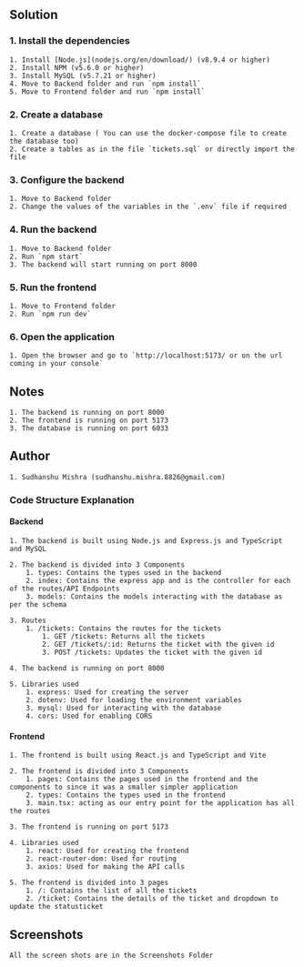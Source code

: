 ## Solution
### 1. Install the dependencies

    1. Install [Node.js](nodejs.org/en/download/) (v8.9.4 or higher)
    2. Install NPM (v5.6.0 or higher)
    3. Install MySQL (v5.7.21 or higher)
    4. Move to Backend folder and run `npm install`
    5. Move to Frontend folder and run `npm install`

### 2. Create a database

    1. Create a database ( You can use the docker-compose file to create the database too)
    2. Create a tables as in the file `tickets.sql` or directly import the file

### 3. Configure the backend

    1. Move to Backend folder
    2. Change the values of the variables in the `.env` file if required

### 4. Run the backend
    
    1. Move to Backend folder
    2. Run `npm start`
    3. The backend will start running on port 8000

### 5. Run the frontend
    
    1. Move to Frontend folder
    2. Run `npm run dev`

### 6. Open the application
        
    1. Open the browser and go to `http://localhost:5173/ or on the url coming in your console`

## Notes

    1. The backend is running on port 8000
    2. The frontend is running on port 5173
    3. The database is running on port 6033

## Author
    
    1. Sudhanshu Mishra (sudhanshu.mishra.8826@gmail.com)

### Code Structure Explanation

#### Backend

    1. The backend is built using Node.js and Express.js and TypeScript and MySQL

    2. The backend is divided into 3 Components
        1. types: Contains the types used in the backend
        2. index: Contains the express app and is the controller for each of the routes/API Endpoints
        3. models: Contains the models interacting with the database as per the schema

    3. Routes
        1. /tickets: Contains the routes for the tickets
            1. GET /tickets: Returns all the tickets
            2. GET /tickets/:id: Returns the ticket with the given id
            3. POST /tickets: Updates the ticket with the given id

    4. The backend is running on port 8000

    5. Libraries used
        1. express: Used for creating the server
        2. dotenv: Used for loading the environment variables
        3. mysql: Used for interacting with the database
        4. cors: Used for enabling CORS

#### Frontend

    1. The frontend is built using React.js and TypeScript and Vite

    2. The frontend is divided into 3 Components
        1. pages: Contains the pages used in the frontend and the components to since it was a smaller simpler application
        2. types: Contains the types used in the frontend
        3. main.tsx: acting as our entry point for the application has all the routes

    3. The frontend is running on port 5173

    4. Libraries used
        1. react: Used for creating the frontend
        2. react-router-dom: Used for routing
        3. axios: Used for making the API calls

    5. The frontend is divided into 3 pages
        1. /: Contains the list of all the tickets
        2. /ticket: Contains the details of the ticket and dropdown to update the statusticket
    

## Screenshots

    All the screen shots are in the Screenshots Folder 
    




